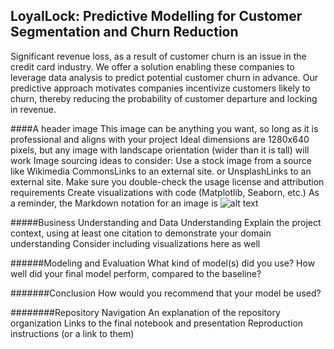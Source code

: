 
## LoyalLock: Predictive Modelling for Customer Segmentation and Churn Reduction

Significant revenue loss, as a result of customer churn is an issue in the credit card industry. We offer a solution enabling these companies to leverage data analysis to predict potential customer churn in advance. Our predictive approach motivates companies incentivize customers likely to churn, thereby reducing the probability of customer departure and locking in revenue. 

####A header image
This image can be anything you want, so long as it is professional and aligns with your project
Ideal dimensions are 1280x640 pixels, but any image with landscape orientation (wider than it is tall) will work
Image sourcing ideas to consider:
Use a stock image from a source like Wikimedia CommonsLinks to an external site. or UnsplashLinks to an external site.
Make sure you double-check the usage license and attribution requirements
Create visualizations with code (Matplotlib, Seaborn, etc.)
As a reminder, the Markdown notation for an image is ![alt text](path/to/image.png)


#####Business Understanding and Data Understanding
Explain the project context, using at least one citation to demonstrate your domain understanding
Consider including visualizations here as well



######Modeling and Evaluation
What kind of model(s) did you use?
How well did your final model perform, compared to the baseline?


#######Conclusion
How would you recommend that your model be used?




########Repository Navigation
An explanation of the repository organization
Links to the final notebook and presentation
Reproduction instructions (or a link to them)
